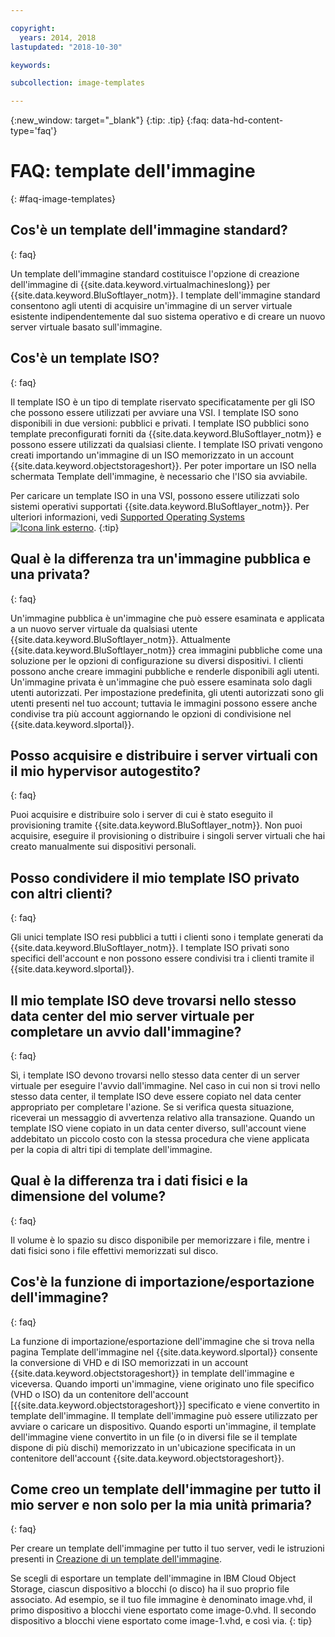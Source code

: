 ```yaml
---

copyright:
  years: 2014, 2018
lastupdated: "2018-10-30"

keywords:

subcollection: image-templates

---
```



{:new_window: target="_blank"}
{:tip: .tip}
{:faq: data-hd-content-type='faq'}

# FAQ: template dell'immagine
{: #faq-image-templates}

## Cos'è un template dell'immagine standard?
{: faq}

Un template dell'immagine standard costituisce l'opzione di creazione dell'immagine di {{site.data.keyword.virtualmachineslong}} per {{site.data.keyword.BluSoftlayer_notm}}.
I template dell'immagine standard consentono agli utenti di acquisire un'immagine di un server virtuale esistente indipendentemente dal suo sistema
operativo e di creare un nuovo server virtuale basato sull'immagine.

## Cos'è un template ISO?
{: faq}

Il template ISO è un tipo di template riservato specificatamente per gli ISO che possono essere utilizzati per avviare una VSI. I template ISO sono disponibili in due versioni: pubblici e privati. I template ISO pubblici sono template preconfigurati forniti da {{site.data.keyword.BluSoftlayer_notm}} e possono essere utilizzati da qualsiasi cliente. I template ISO privati vengono creati importando un'immagine di un ISO memorizzato in un account {{site.data.keyword.objectstorageshort}}. Per poter importare un ISO nella schermata Template dell'immagine, è necessario che l'ISO sia avviabile.

Per caricare un template ISO in una VSI, possono essere utilizzati solo sistemi operativi supportati {{site.data.keyword.BluSoftlayer_notm}}. Per ulteriori informazioni, vedi [Supported Operating Systems ![Icona link esterno](../../icons/launch-glyph.svg "Icona link esterno")](http://www.softlayer.com/services/software/).
{:tip}

## Qual è la differenza tra un'immagine pubblica e una privata?
{: faq}

Un'immagine pubblica è un'immagine che può essere esaminata e applicata a un nuovo server virtuale da qualsiasi utente {{site.data.keyword.BluSoftlayer_notm}}. Attualmente {{site.data.keyword.BluSoftlayer_notm}}
crea immagini pubbliche come una soluzione per le opzioni di configurazione su diversi dispositivi. I clienti possono anche creare immagini pubbliche e renderle disponibili agli utenti. Un'immagine privata è un'immagine che può
essere esaminata solo dagli utenti autorizzati. Per impostazione predefinita, gli utenti autorizzati sono gli utenti presenti nel tuo account; tuttavia
le immagini possono essere anche condivise tra più account aggiornando le opzioni di condivisione nel {{site.data.keyword.slportal}}.

## Posso acquisire e distribuire i server virtuali con il mio hypervisor autogestito?
{: faq}

Puoi acquisire e distribuire solo i server di cui è stato eseguito il provisioning tramite {{site.data.keyword.BluSoftlayer_notm}}. Non puoi acquisire, eseguire il provisioning o distribuire i singoli server virtuali che hai creato manualmente sui dispositivi personali.

## Posso condividere il mio template ISO privato con altri clienti?
{: faq}

Gli unici template ISO resi pubblici a tutti i clienti sono i template generati da {{site.data.keyword.BluSoftlayer_notm}}. I template ISO privati sono specifici dell'account e non possono essere condivisi tra i clienti tramite il {{site.data.keyword.slportal}}.

## Il mio template ISO deve trovarsi nello stesso data center del mio server virtuale per completare un avvio dall'immagine?
{: faq}

Sì, i template ISO devono trovarsi nello stesso data center di un server virtuale per eseguire l'avvio dall'immagine. Nel caso in cui non si
trovi nello stesso data center, il template ISO deve essere copiato nel data center appropriato per completare l'azione. Se si verifica questa situazione,
riceverai un messaggio di avvertenza relativo alla transazione. Quando un template ISO viene copiato in un data center diverso, sull'account viene addebitato
un piccolo costo con la stessa procedura che viene applicata per la copia di altri tipi di template dell'immagine.

## Qual è la differenza tra i dati fisici e la dimensione del volume?
{: faq}

Il volume è lo spazio su disco disponibile per memorizzare i file, mentre i dati fisici sono i file effettivi memorizzati sul disco.

## Cos'è la funzione di importazione/esportazione dell'immagine?
{: faq}

La funzione di importazione/esportazione dell'immagine che si trova nella pagina Template dell'immagine nel {{site.data.keyword.slportal}} consente la conversione di VHD e di ISO memorizzati in un account {{site.data.keyword.objectstorageshort}} in template dell'immagine e viceversa. Quando importi un'immagine, viene originato uno file specifico (VHD o ISO) da un contenitore dell'account [{{site.data.keyword.objectstorageshort}}] specificato e viene convertito in template dell'immagine. Il template dell'immagine può essere utilizzato per avviare o caricare un dispositivo. Quando esporti un'immagine, il template dell'immagine viene convertito in un file (o in diversi file se il template dispone di più dischi) memorizzato in un'ubicazione specificata in un contenitore dell'account {{site.data.keyword.objectstorageshort}}.

## Come creo un template dell'immagine per tutto il mio server e non solo per la mia unità primaria?
{: faq}

Per creare un template dell'immagine per tutto il tuo server, vedi le istruzioni presenti in [Creazione di un template dell'immagine](/docs/infrastructure/image-templates?topic=image-templates-creating-an-image-template).

Se scegli di esportare un template dell'immagine in IBM Cloud Object Storage, ciascun dispositivo a blocchi (o disco) ha il suo proprio file associato. Ad esempio, se il tuo file immagine è denominato image.vhd, il primo dispositivo a blocchi viene esportato come image-0.vhd. Il secondo dispositivo a blocchi viene esportato come image-1.vhd, e così via.
{: tip}
